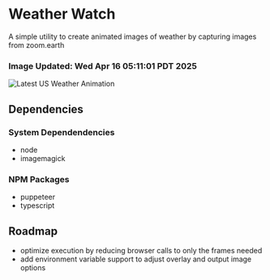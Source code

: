 # Weather Watch

A simple utility to create animated images of weather by capturing images from zoom.earth

### Image Updated: Wed Apr 16 05:11:01 PDT 2025

![Latest US Weather Animation](animations/2025-04-16.webp)

## Dependencies
### System Dependendencies
* node
* imagemagick
### NPM Packages
* puppeteer
* typescript

## Roadmap
* optimize execution by reducing browser calls to only the frames needed
* add environment variable support to adjust overlay and output image options
